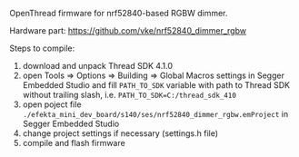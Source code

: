 OpenThread firmware for nrf52840-based RGBW dimmer.

Hardware part: https://github.com/vke/nrf52840_dimmer_rgbw

Steps to compile:

1) download and unpack Thread SDK 4.1.0
2) open Tools => Options => Building => Global Macros settings in Segger Embedded Studio and fill `PATH_TO_SDK` variable with path to Thread SDK without trailing slash, i.e. `PATH_TO_SDK=C:/thread_sdk_410`
3) open poject file `./efekta_mini_dev_board/s140/ses/nrf52840_dimmer_rgbw.emProject` in Segger Embedded Studio
4) сhange project settings if necessary (settings.h file)
5) compile and flash firmware
